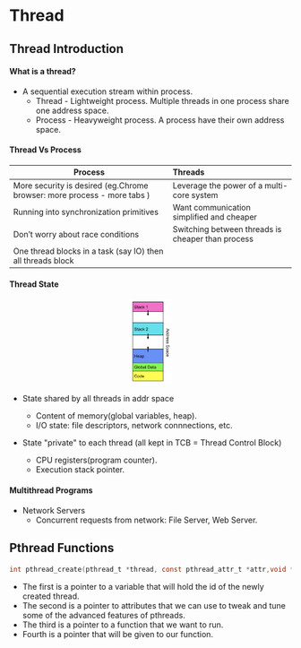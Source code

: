 # Thread

## Thread Introduction
#### What is a thread?
* A sequential execution stream within process.   
  * Thread - Lightweight process. Multiple threads in one process share one address space.      
  * Process - Heavyweight process. A process have their own address space.  

#### Thread Vs Process
| Process                                    | Threads                                         | 
| ------------------------------------------ | :---------------------------------------------  | 
| More security is desired (eg.Chrome browser: more process - more tabs )   | Leverage the power of a multi-core system       | 
| Running into synchronization primitives     | Want communication simplified and cheaper      |  
| Don’t worry about race conditions     |  Switching between threads is cheaper than process  |
| One thread blocks in a task (say IO) then all threads block |   |

#### Thread State  

<div align=center>
<img src="./pic/Thread/thread1.png" width="15%" height="30%"/>  
</div>

* State shared by all threads in addr space  
  * Content of memory(global variables, heap).  
  * I/O state: file descriptors, network connnections, etc.  

* State "private" to each thread (all kept in TCB = Thread Control Block)    
  * CPU registers(program counter).  
  * Execution stack pointer.  

#### Multithread Programs
* Network Servers  
  * Concurrent requests from network: File Server, Web Server.  

## Pthread Functions

```c
int pthread_create(pthread_t *thread, const pthread_attr_t *attr,void *(*start_routine) (void *), void *arg);  
```
* The first is a pointer to a variable that will hold the id of the newly created thread.  
* The second is a pointer to attributes that we can use to tweak and tune some of the advanced features of pthreads.   
* The third is a pointer to a function that we want to run.  
* Fourth is a pointer that will be given to our function.  
